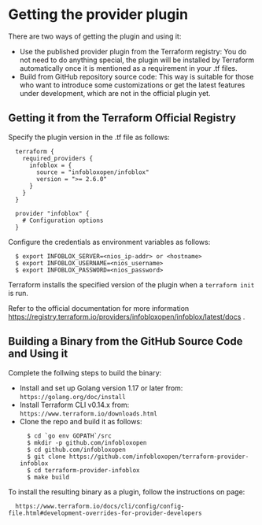 
# Getting the provider plugin
There are two ways of getting the plugin and using it:

* Use the published provider plugin from the Terraform registry: You do not need to do anything special, the plugin will be installed by Terraform automatically once it is mentioned as a requirement in your .tf files.
* Build from GitHub repository source code: This way is suitable for those who want to introduce some customizations or get the latest features under development, which are not in the official plugin yet.

## Getting it from the Terraform Official Registry
Specify the plugin version in the .tf file as follows:
  ```
    terraform {
      required_providers {
        infoblox = {
          source = "infobloxopen/infoblox"
          version = ">= 2.6.0"
        }
      }
    }

    provider "infoblox" {
      # Configuration options
    }
  ```

Configure the credentials as environment variables as follows:
  ```
    $ export INFOBLOX_SERVER=<nios_ip-addr> or <hostname>
    $ export INFOBLOX_USERNAME=<nios_username>
    $ export INFOBLOX_PASSWORD=<nios_password>
  ```

Terraform installs the specified version of the plugin when a `terraform init` is run.

Refer to the official documentation for more information https://registry.terraform.io/providers/infobloxopen/infoblox/latest/docs .

## Building a Binary from the GitHub Source Code and Using it
Complete the follwing steps to build the binary:
* Install and set up Golang  version 1.17 or later from:
  `https://golang.org/doc/install`
* Install Terraform CLI v0.14.x from:  
  `https://www.terraform.io/downloads.html`
* Clone the repo and build it as follows:
  ```
    $ cd `go env GOPATH`/src
    $ mkdir -p github.com/infobloxopen
    $ cd github.com/infobloxopen
    $ git clone https://github.com/infobloxopen/terraform-provider-infoblox
    $ cd terraform-provider-infoblox
    $ make build
  ```  

To install the resulting binary as a plugin, follow the instructions on page:
  ```
    https://www.terraform.io/docs/cli/config/config-file.html#development-overrides-for-provider-developers
  ```
